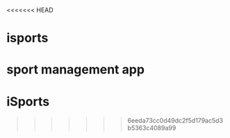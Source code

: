 <<<<<<< HEAD
# isports
 sport management app
=======
# iSports
>>>>>>> 6eeda73cc0d49dc2f5d179ac5d3b5363c4089a99
